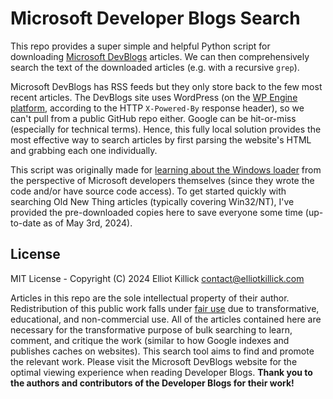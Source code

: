 # Microsoft Developer Blogs Search

This repo provides a super simple and helpful Python script for downloading [Microsoft DevBlogs](https://devblogs.microsoft.com/) articles. We can then comprehensively search the text of the downloaded articles (e.g. with a recursive `grep`).

Microsoft DevBlogs has RSS feeds but they only store back to the few most recent articles. The DevBlogs site uses WordPress (on the [WP Engine platform](https://wpengine.com), according to the HTTP `X-Powered-By` response header), so we can't pull from a public GitHub repo either. Google can be hit-or-miss (especially for technical terms). Hence, this fully local solution provides the most effective way to search articles by first parsing the website's HTML and grabbing each one individually.

This script was originally made for [learning about the Windows loader](https://github.com/ElliotKillick/windows-vs-linux-loader-architecture/tree/main/windows/ms-devblogs-search) from the perspective of Microsoft developers themselves (since they wrote the code and/or have source code access). To get started quickly with searching Old New Thing articles (typically covering Win32/NT), I've provided the pre-downloaded copies here to save everyone some time (up-to-date as of May 3rd, 2024).

## License

MIT License - Copyright (C) 2024 Elliot Killick <contact@elliotkillick.com>

Articles in this repo are the sole intellectual property of their author. Redistribution of this public work falls under [fair use](https://copyright.psu.edu/copyright-basics/fair-use/) due to transformative, educational, and non-commercial use. All of the articles contained here are necessary for the transformative purpose of bulk searching to learn, comment, and critique the work (similar to how Google indexes and publishes caches on websites). This search tool aims to find and promote the relevant work. Please visit the Microsoft DevBlogs website for the optimal viewing experience when reading Developer Blogs. **Thank you to the authors and contributors of the Developer Blogs for their work!**
